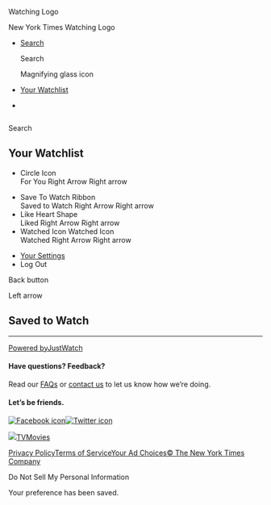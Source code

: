 <div id="react-root">

<div data-reactroot="" data-reactid="1" data-react-checksum="-1096954885">

<div class="App__app" data-reactid="2">

[](/watching)

<div class="NavBar__watchingLogo" data-reactid="5">

Watching Logo

New York Times Watching
    Logo

</div>

  - [<span class="NavBar__visibleDesktop" data-reactid="24">Search</span>](/watching/search)
    
    <div class="NavBar__visibleMobile" data-reactid="25">
    
    <div class="NavSearchIcon__navSearchIcon" data-reactid="26">
    
    Search
    
    Magnifying glass icon
    
    </div>
    
    </div>

  - <span data-reactid="33">[Your
Watchlist](/watching/watchlist)</span>
    
    <div class="NavBar__navBarSubHead" data-reactid="36">
    
    </div>

  - 

<div data-role="main" data-reactid="41">

<div class="NavSearch__navSearch" data-reactid="42">

<div class="NavSearchAutocomplete__autocompleteAndButton" data-reactid="44">

<div class="NavSearchAutocomplete__inputWrapper" style="display:inline-block;" data-reactid="45">

</div>

</div>

Search

</div>

<div data-reactid="48">

<div class="WatchlistPage__watchlistPage" data-reactid="50">

<div class="WatchlistPage__watchlistPageContainer container" data-reactid="51">

<div class="WatchlistPage__watchlistMenuContainer" data-reactid="52">

<div class="WatchlistMenu__watchlistNavMenu WatchlistMenu__visibleMenu" data-reactid="53">

<div class="WatchlistMenu__watchlistMenuHeader" data-reactid="54">

## Your Watchlist

</div>

  - [<span class="WatchlistMenu__iconContainer" data-reactid="59"></span>](/watching/watchlist/foryou)
    <div class="_sharedIconStyles__SVGiconContainer" data-reactid="60">
    Circle Icon
    </div>
    For You
    Right Arrow
    Right
    arrow

<!-- end list -->

  - [<span class="WatchlistMenu__iconContainer" data-reactid="77"></span>](/watching/watchlist)
    <div class="_sharedIconStyles__SVGiconContainer" data-reactid="78">
    Save To Watch
    Ribbon
    </div>
    Saved to Watch
    Right Arrow
    Right
    arrow
  - [<span class="WatchlistMenu__iconContainer" data-reactid="95"></span>](/watching/watchlist/liked)
    <div class="_sharedIconStyles__SVGiconContainer" data-reactid="96">
    Like
    Heart Shape
    </div>
    Liked
    Right Arrow
    Right
    arrow
  - [<span class="WatchlistMenu__iconContainer" data-reactid="113"></span>](/watching/watchlist/watched)
    <div class="_sharedIconStyles__SVGiconContainer" data-reactid="114">
    Watched Icon
    Watched Icon
    </div>
    Watched
    Right Arrow
    Right arrow

<!-- end list -->

  - [Your Settings](/watching/settings)
  - Log
Out

</div>

</div>

<div class="WatchlistPage__watchlistContentContainer WatchlistPage__visible-medium-screens" data-reactid="132">

<div class="WatchlistPage__watchlistHeader" data-reactid="133">

Back button

Left
arrow

## Saved to Watch

</div>

<div class="WatchlistItems__cardGrid container" data-reactid="143">

<div class="WatchlistItems__watchlistCardGridRow row" data-reactid="144">

</div>

<div class="row" data-reactid="145">

<div class="ShowMore__showMore" data-reactid="146">

</div>

</div>

</div>

</div>

</div>

-----

<div class="container" data-reactid="148">

<div class="GWIAttribution__watchNowPoweredBy" data-reactid="149">

[Powered
by<span data-reactid="152">JustWatch</span>](https://www.gowatchit.com)

</div>

</div>

</div>

</div>

</div>

<div class="container" data-reactid="155">

<div class="row" data-reactid="156">

<div class="col-sm-6" data-reactid="157">

<div class="section Footer__footerBlock" data-reactid="158">

#### Have questions? Feedback?

<div class="Footer__promptSubtitle" data-reactid="160">

Read our
[FAQs](//www.nytimes3xbfgragh.onion/2017/01/10/watching/faq.html "faq")
or [contact us](mailto:watchingcare@NYTimes.com) to let us know how
we’re doing.

</div>

</div>

</div>

<div class="col-sm-6" data-reactid="167">

<div class="section Footer__footerBlock" data-reactid="168">

#### Let’s be friends.

<div class="Footer__social" data-reactid="170">

[![Facebook
icon](/watching/assets/web/img/footer_facebook_icon.48f8f0ac.svg)](https://www.facebookcorewwwi.onion/nytwatching/ "facebook")[![Twitter
icon](/watching/assets/web/img/footer_twitter_icon.f138d306.svg)](https://twitter.com/watching "twitter")

</div>

</div>

</div>

</div>

</div>

<div class="container-fluid" data-reactid="175">

<div class="Footer__footerLinks" data-reactid="176">

<div class="row" data-reactid="177">

<div class="col-lg-6 col-md-12 col-sm-12" data-reactid="178">

<div class="Footer__bottomLinksLeft" data-reactid="179">

<span data-reactid="180">[![](/watching/assets/web/img/the-new-york-times.c0889830.svg)](//www.nytimes3xbfgragh.onion)</span><span data-reactid="183">[TV](//www.nytimes3xbfgragh.onion/section/arts/television)</span><span data-reactid="185">[Movies](//www.nytimes3xbfgragh.onion/section/movies)</span>

</div>

</div>

<div class="col-lg-6 col-md-12 col-sm-12" data-reactid="187">

<div class="Footer__bottomLinksRight" data-reactid="188">

<span data-reactid="189">[Privacy
Policy](//www.nytimes3xbfgragh.onion/content/help/rights/privacy/policy/privacy-policy.html)</span><span data-reactid="191">[Terms
of
Service](//www.nytimes3xbfgragh.onion/content/help/rights/terms/terms-of-service.html)</span><span data-reactid="193">[Your
Ad
Choices](//www.nytimes3xbfgragh.onion/content/help/rights/privacy/policy/privacy-policy.html#pp)</span><span data-reactid="195">[©
The New York Times Company](http://www.nytco.com/)</span>

</div>

</div>

<div data-reactid="197">

<span class="Footer__ccpa" data-reactid="198"><span>Do Not Sell My
Personal Information</span></span>

</div>

<div class="Snackbar__snackbar Snackbar__fadeOut" data-reactid="200">

<div class="Snackbar__content" data-role="status" data-reactid="201">

Your preference has been saved.

</div>

</div>

</div>

</div>

</div>

</div>

</div>

</div>
